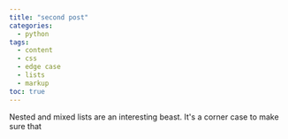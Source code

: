 ```yaml
---
title: "second post"
categories:
  - python
tags:
  - content
  - css
  - edge case
  - lists
  - markup
toc: true
---
```



Nested and mixed lists are an interesting beast. It's a corner case to make sure that


